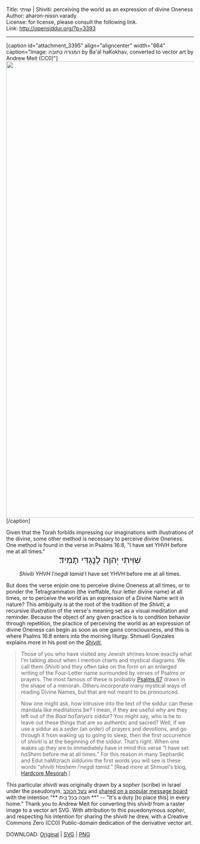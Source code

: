 <html>
<head></head>
<body>
Title: שִׁוִּיתִי | Shiviti: perceiving the world as an expression of divine Oneness<br />
Author: aharon-nissn.varady<br />
License: for license, please consult the following link.<br />
Link: <a href="http://opensiddur.org/?p=3393">http://opensiddur.org/?p=3393</a>
<p />
<hr />

[caption id="attachment_3395" align="aligncenter" width="864" caption="Image: המנורה כתובה by Ba&#39;al haKokhav, converted to vector art by Andrew Meit (CC0)"]<a href="https://opensiddur.org/wp-content/uploads/2011/06/Sheviti-by-Baal-haKokhav-converted-to-vector-art-by-Andrew-Meit.svg_.png"><img class="size-full wp-image-3395" title="המנורה כתובה by Ba'al haKokhav (Shiviti converted to vector art by Andrew Meit).svg" src="https://opensiddur.org/wp-content/uploads/2011/06/Sheviti-by-Baal-haKokhav-converted-to-vector-art-by-Andrew-Meit.svg_.png" alt="" width="864" height="1224" /></a>[/caption]

<div class="english">
Given that the Torah forbids impressing our imaginations with illustrations of the divine, some other method is necessary to perceive divine Oneness. One method is found in the verse in Psalms 16:8, "I have set YHVH before me at all times." 
</div>

<center><span style="font-size: x-large;" class="scribe">שִׁוִּיתִי יְהוָה לְנֶגְדִּי תָמִיד׃</span>

<em>Shiviti YHVH l’negdi tamid</em>
I have set YHVH before me at all times.</center>

<div class="english">
But does the verse enjoin one to perceive divine Oneness at all times, or to ponder the Tetragrammaton (the ineffable, four letter divine name) at all times, or to perceive the world as an expression of a Divine Name writ in nature? This ambiguity is at the root of the tradition of the <em>Shiviti</em>, a recursive illustration of the verse's meaning set as a visual meditation and reminder. Because the object of any given practice is to condition behavior through repetition, the practice of perceiving the world as an expression of divine Oneness can begin as soon as one gains consciousness, and this is where Psalms 16:8 enters into the morning liturgy. Shmueli Gonzales explains more in his post on the <a href="https://hardcoremesorah.wordpress.com/2011/05/18/sheviti-hashem-the-unspoken-declaration/"><em>Shiviti</em></a>,

<blockquote>Those of you who have visited any Jewish shrines know exactly what I’m talking about when I mention charts and mystical diagrams. We call them <em>Shiviti</em> and they often take on the form on an enlarged writing of the Four-Letter name surrounded by verses of Psalms or prayers. The most famous of these is probably <a href="http://hardcoremesorah.wordpress.com/2011/04/28/sefirat-haomer-the-kavanah-of-psalm-67/">Psalms 67</a> drawn in the shape of a menorah. Others incorporate many mystical ways of reading Divine Names, but that are not meant to be pronounced. 

Now one might ask, how intrusive into the text of the siddur can these mandala like meditations be? I mean, if they are useful why are they left out of the <em>Baal haTanya</em>’s siddur? You might say, who is he to leave out these things that are so authentic and sacred? Well, if we use a siddur as a <em>seder</em> (an order) of prayers and devotions, and go through it from waking up to going to sleep, then the first occurrence of <em>shiviti</em> is at the beginning of the siddur. That’s right. When one wakes up they are to immediately have in mind this verse “I have set <em>haShem</em> before me at all times.” For this reason in many Sephardic and Edut haMizrach siddurim the first words you will see is these words “<em>shiviti Hashem l’negdi tamid</em>.” [Read more at Shmuel's blog, <a href="https://hardcoremesorah.wordpress.com/2011/05/18/sheviti-hashem-the-unspoken-declaration/">Hardcore Mesorah</a>.]</blockquote>

This particular <em>shiviti</em> was originally drawn by a <em>sopher</em> (scribe) in Israel under the pseudonym, <a href="http://cafe.themarker.com/user/190191/">בעל הכוכב</a> and <a href="http://cafe.themarker.com/image/659040/">shared on a popular message board</a> with the intention "** חובה בכל בית **" -- "It's a duty [to place this] in every home."  Thank you to Andrew Meit for converting this <em>shiviti</em> from a raster image to a vector art SVG.  With attribution to this psuedonymous <em>sopher</em>, and respecting his intention for sharing the <em>shiviti</em> he drew, with a Creative Commons Zero (CC0) Public-domain dedication of the derivative vector art.

DOWNLOAD: <a href="http://cafe.themarker.com/image/659040/">Original</a> | <a href="https://opensiddur.org/wp-content/uploads/2011/06/Sheviti-by-Baal-haKokhav-converted-to-vector-art-by-Andrew-Meit.svg">SVG</a> | <a href="https://opensiddur.org/wp-content/uploads/2011/06/Sheviti-by-Baal-haKokhav-converted-to-vector-art-by-Andrew-Meit.svg_.png">PNG</a>
</div>
</body>
</html>